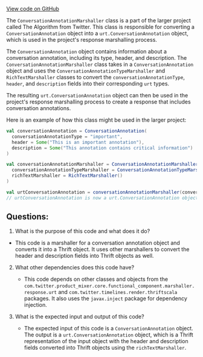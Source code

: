 [View code on GitHub](https://github.com/misbahsy/the-algorithm/product-mixer/core/src/main/scala/com/twitter/product_mixer/core/functional_component/marshaller/response/urt/item/conversation_annotation/ConversationAnnotationMarshaller.scala)

The `ConversationAnnotationMarshaller` class is a part of the larger project called The Algorithm from Twitter. This class is responsible for converting a `ConversationAnnotation` object into a `urt.ConversationAnnotation` object, which is used in the project's response marshalling process. 

The `ConversationAnnotation` object contains information about a conversation annotation, including its type, header, and description. The `ConversationAnnotationMarshaller` class takes in a `ConversationAnnotation` object and uses the `ConversationAnnotationTypeMarshaller` and `RichTextMarshaller` classes to convert the `conversationAnnotationType`, `header`, and `description` fields into their corresponding `urt` types. 

The resulting `urt.ConversationAnnotation` object can then be used in the project's response marshalling process to create a response that includes conversation annotations. 

Here is an example of how this class might be used in the larger project:

```scala
val conversationAnnotation = ConversationAnnotation(
  conversationAnnotationType = "important",
  header = Some("This is an important annotation"),
  description = Some("This annotation contains critical information")
)

val conversationAnnotationMarshaller = ConversationAnnotationMarshaller(
  conversationAnnotationTypeMarshaller = ConversationAnnotationTypeMarshaller(),
  richTextMarshaller = RichTextMarshaller()
)

val urtConversationAnnotation = conversationAnnotationMarshaller(conversationAnnotation)
// urtConversationAnnotation is now a urt.ConversationAnnotation object that can be used in the response marshalling process
```
## Questions: 
 1. What is the purpose of this code and what does it do?
   - This code is a marshaller for a conversation annotation object and converts it into a Thrift object. It uses other marshallers to convert the header and description fields into Thrift objects as well.

2. What other dependencies does this code have?
   - This code depends on other classes and objects from the `com.twitter.product_mixer.core.functional_component.marshaller.response.urt` and `com.twitter.timelines.render.thriftscala` packages. It also uses the `javax.inject` package for dependency injection.

3. What is the expected input and output of this code?
   - The expected input of this code is a `ConversationAnnotation` object. The output is a `urt.ConversationAnnotation` object, which is a Thrift representation of the input object with the header and description fields converted into Thrift objects using the `richTextMarshaller`.